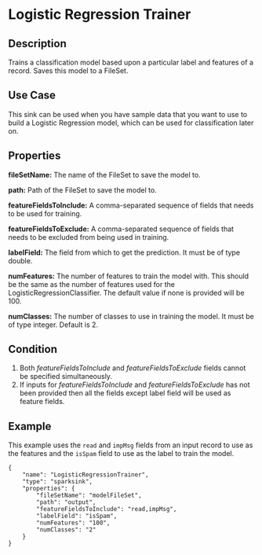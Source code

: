 # Logistic Regression Trainer


Description
-----------
Trains a classification model based upon a particular label and features of a record. Saves this model to a FileSet.

Use Case
--------
This sink can be used when you have sample data that you want to use to build a Logistic Regression model,
which can be used for classification later on.

Properties
----------
**fileSetName:** The name of the FileSet to save the model to.

**path:** Path of the FileSet to save the model to.

**featureFieldsToInclude:** A comma-separated sequence of fields that needs to be used for training.

**featureFieldsToExclude:** A comma-separated sequence of fields that needs to be excluded from being used in training.

**labelField:** The field from which to get the prediction. It must be of type double.

**numFeatures:** The number of features to train the model with. This should be the same as the number of features
used for the LogisticRegressionClassifier. The default value if none is provided will be 100.

**numClasses:** The number of classes to use in training the model. It must be of type integer. Default is 2.

Condition
---------
1. Both *featureFieldsToInclude* and *featureFieldsToExclude* fields cannot be specified simultaneously.
2. If inputs for *featureFieldsToInclude* and *featureFieldsToExclude* has not been provided then all the fields except
label field will be used as feature fields.


Example
-------
This example uses the ``read`` and ``impMsg`` fields from an input record to use as the features and the ``isSpam`` field to use
as the label to train the model.

    {
        "name": "LogisticRegressionTrainer",
        "type": "sparksink",
        "properties": {
            "fileSetName": "modelFileSet",
            "path": "output",
            "featureFieldsToInclude": "read,impMsg",
            "labelField": "isSpam",
            "numFeatures": "100",
            "numClasses": "2"
        }
    }
